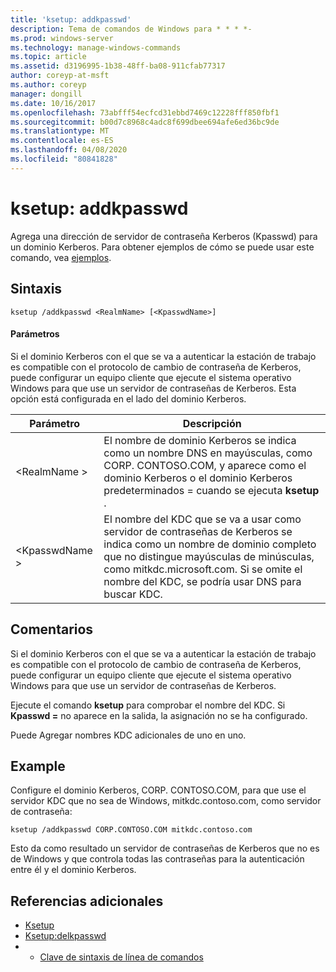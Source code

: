 ```yaml
---
title: 'ksetup: addkpasswd'
description: Tema de comandos de Windows para * * * *-
ms.prod: windows-server
ms.technology: manage-windows-commands
ms.topic: article
ms.assetid: d3196995-1b38-48ff-ba08-911cfab77317
author: coreyp-at-msft
ms.author: coreyp
manager: dongill
ms.date: 10/16/2017
ms.openlocfilehash: 73abfff54ecfcd31ebbd7469c12228fff850fbf1
ms.sourcegitcommit: b00d7c8968c4adc8f699dbee694afe6ed36bc9de
ms.translationtype: MT
ms.contentlocale: es-ES
ms.lasthandoff: 04/08/2020
ms.locfileid: "80841828"
---
```

# <a name="ksetupaddkpasswd"></a>ksetup: addkpasswd



Agrega una dirección de servidor de contraseña Kerberos (Kpasswd) para un dominio Kerberos. Para obtener ejemplos de cómo se puede usar este comando, vea [ejemplos](#BKMK_Examples).

## <a name="syntax"></a>Sintaxis

```
ksetup /addkpasswd <RealmName> [<KpasswdName>]
```

#### <a name="parameters"></a>Parámetros

Si el dominio Kerberos con el que se va a autenticar la estación de trabajo es compatible con el protocolo de cambio de contraseña de Kerberos, puede configurar un equipo cliente que ejecute el sistema operativo Windows para que use un servidor de contraseñas de Kerberos. Esta opción está configurada en el lado del dominio Kerberos.

|Parámetro|Descripción|
|---------|-----------|
|\<RealmName >|El nombre de dominio Kerberos se indica como un nombre DNS en mayúsculas, como CORP. CONTOSO.COM, y aparece como el dominio Kerberos o el dominio Kerberos predeterminados = cuando se ejecuta **ksetup** .|
|\<KpasswdName >|El nombre del KDC que se va a usar como servidor de contraseñas de Kerberos se indica como un nombre de dominio completo que no distingue mayúsculas de minúsculas, como mitkdc.microsoft.com. Si se omite el nombre del KDC, se podría usar DNS para buscar KDC.|

## <a name="remarks"></a>Comentarios

Si el dominio Kerberos con el que se va a autenticar la estación de trabajo es compatible con el protocolo de cambio de contraseña de Kerberos, puede configurar un equipo cliente que ejecute el sistema operativo Windows para que use un servidor de contraseñas de Kerberos.

Ejecute el comando **ksetup** para comprobar el nombre del KDC. Si **Kpasswd =** no aparece en la salida, la asignación no se ha configurado.

Puede Agregar nombres KDC adicionales de uno en uno.

## <a name="examples"></a><a name=BKMK_Examples></a>Example

Configure el dominio Kerberos, CORP. CONTOSO.COM, para que use el servidor KDC que no sea de Windows, mitkdc.contoso.com, como servidor de contraseña:
```
ksetup /addkpasswd CORP.CONTOSO.COM mitkdc.contoso.com
```
Esto da como resultado un servidor de contraseñas de Kerberos que no es de Windows y que controla todas las contraseñas para la autenticación entre él y el dominio Kerberos.

## <a name="additional-references"></a>Referencias adicionales

-   [Ksetup](ksetup.md)
-   [Ksetup:delkpasswd](ksetup-delkpasswd.md)
-   - [Clave de sintaxis de línea de comandos](command-line-syntax-key.md)